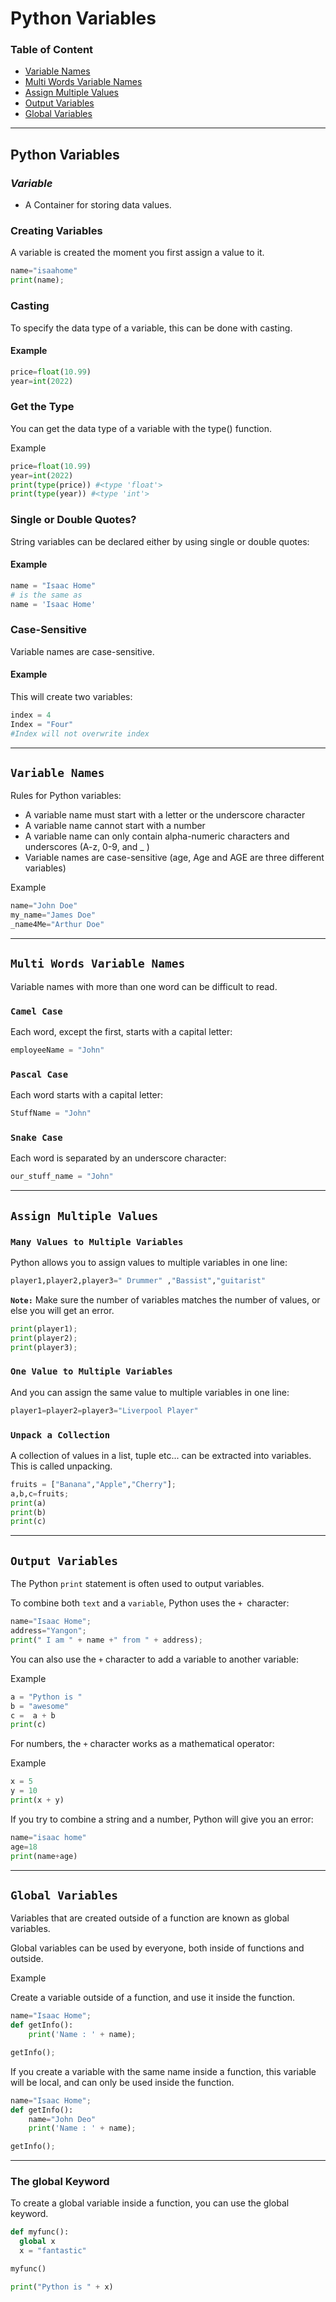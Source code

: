 # **Python Variables**

### Table of Content 
- [Variable Names](#variable-names)
- [Multi Words Variable Names](#multi-words-variable-names)
- [Assign Multiple Values](#assign-multiple-values)
- [Output Variables](#output-variables)
- [Global Variables](#global-variables)
---
## **Python Variables**

### *Variable*
- A Container for storing data values.

### **Creating Variables**
A variable is created the moment you first assign a value to it.

```py
name="isaahome"
print(name);
```

### Casting
To specify the data type of a variable, this can be done with casting.

#### Example
```py
price=float(10.99)
year=int(2022)
```


### Get the Type
You can get the data type of a variable with the type() function.

Example
```py
price=float(10.99)
year=int(2022)
print(type(price)) #<type 'float'>
print(type(year)) #<type 'int'>
```
### Single or Double Quotes?
String variables can be declared either by using single or double quotes:

#### Example
```py
name = "Isaac Home"
# is the same as
name = 'Isaac Home'
```

### Case-Sensitive
Variable names are case-sensitive.

#### Example
This will create two variables:

```py
index = 4
Index = "Four"
#Index will not overwrite index
```

---
## **`Variable Names`**

Rules for Python variables:

- A variable name must start with a letter or the underscore character
- A variable name cannot start with a number
- A variable name can only contain alpha-numeric characters and underscores (A-z, 0-9, and _ )
- Variable names are case-sensitive (age, Age and AGE are three different variables)

Example
```py
name="John Doe"
my_name="James Doe"
_name4Me="Arthur Doe"
```

---

## **`Multi Words Variable Names`**

Variable names with more than one word can be difficult to read.

### **`Camel Case`**
Each word, except the first, starts with a capital letter:
```py
employeeName = "John"
```

### **`Pascal Case`**
Each word starts with a capital letter:
```py
StuffName = "John"
```

### **`Snake Case`**
Each word is separated by an underscore character:

```py
our_stuff_name = "John"
```

---

## **`Assign Multiple Values`**


### **`Many Values to Multiple Variables`**

Python allows you to assign values to multiple variables in one line:

```py 
player1,player2,player3=" Drummer" ,"Bassist","guitarist"  
```

**`Note:`** Make sure the number of variables matches the number of values, or else you will get an error.
```py
print(player1);
print(player2);
print(player3);
```

### **`One Value to Multiple Variables`**

And you can assign the same value to multiple variables in one line:

```py
player1=player2=player3="Liverpool Player"
```

### **`Unpack a Collection`**

A collection of values in a list, tuple etc... can be  extracted into variables. This is called unpacking.


```py   
fruits = ["Banana","Apple","Cherry"];
a,b,c=fruits;
print(a)
print(b)
print(c)
```


---
## **`Output Variables`**

The Python `print` statement is often used to output variables.

To combine both `text` and a `variable`, Python uses the `+ `character:

```py
name="Isaac Home";
address="Yangon";
print(" I am " + name +" from " + address);
```

You can also use the `+` character to add a variable to another variable:

Example
```py
a = "Python is "
b = "awesome"
c =  a + b
print(c)
```

For numbers, the `+` character works as a mathematical operator:

Example
```py
x = 5
y = 10
print(x + y)
```

If you try to combine a string and a number, Python will give you an error:
```py
name="isaac home"
age=18
print(name+age)
```

---
## **`Global Variables`**

Variables that are created outside of a function  are known as global variables.

Global variables can be used by everyone, both inside of functions and outside.


Example

Create a variable outside of a function, and use it inside the function.

```py
name="Isaac Home";
def getInfo():
    print('Name : ' + name);

getInfo();
```

If you create a variable with the same name inside a function, this variable will be local, and can only be used inside the function. 



```py
name="Isaac Home";
def getInfo():
    name="John Deo"
    print('Name : ' + name);

getInfo();
```

---

### The global Keyword

To create a global variable inside a function, you can use the global keyword.

```py
def myfunc():
  global x
  x = "fantastic"

myfunc()

print("Python is " + x)
```